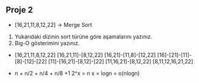 ## Proje 2
* [16,21,11,8,12,22] -> Merge Sort

1) Yukarıdaki dizinin sort türüne göre aşamalarını yazınız.
2) Big-O gösterimini yazınız.

-  [16,21,11,8,12,22]
   [16,21,11]-[8,12,22]
   [16,21]-[11,8]-[12,22]
   [16]-[21]-[11]-[8]-[12]-[22]
   [11]-[16,21]-[8,12]-[22]
   [11,16,21]-[8,12,22]
   [8,11,12,16,21,22]

-  n + n/2 + n/4 + n/8 +1
   2^x = n
   x = logn
   = o(nlogn)